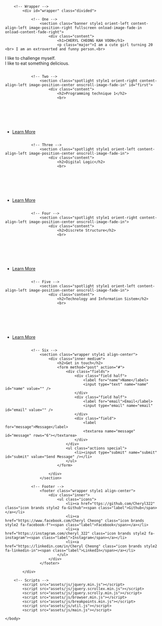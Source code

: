 <!DOCTYPE HTML>
<!--
	Story by HTML5 UP
	html5up.net | @ajlkn
	Free for personal and commercial use under the CCA 3.0 license (html5up.net/license)
-->
<html>
	<head>
		<title>Portfolio</title>
		<meta charset="utf-8" />
		<meta name="viewport" content="width=device-width, initial-scale=1, user-scalable=no" />
		<link rel="stylesheet" href="assets/css/main.css" />
		<noscript><link rel="stylesheet" href="assets/css/noscript.css" /></noscript>
	</head>
	<body class="is-preload">

		<!-- Wrapper -->
			<div id="wrapper" class="divided">

				<!-- One -->
					<section class="banner style1 orient-left content-align-left image-position-right fullscreen onload-image-fade-in onload-content-fade-right">
						<div class="content">
							<h1>CHERYL CHEONG KAH VOON</h1>
							<p class="major">​I am a cute girl turning 20  <br> I am an ​extroverted and funny person.<br> 
I like to challenge myself. <br>
I like to eat something delicious.<br></p>
						</div>
						<div class="image">
							<img src="photo_2024-01-13_23-07-14.jpg" alt="" />
						</div>
					</section>

				<!-- Two -->
					<section class="spotlight style1 orient-right content-align-left image-position-center onscroll-image-fade-in" id="first">
						<div class="content">
							<h2>Programming technique 1</h2>
							<br>
<br>
 <br>
  <br>
   <br>
							<ul class="actions stacked">
								<li><a href="https://github.com/Cheryl322/SECPH-Y1S1/tree/main/Programming%20technique%201" class="button">Learn More</a></li>
							</ul>
						</div>
						<div class="image">
							<img src="Screenshot 2024-01-05 191600.jpg" alt="" />
						</div>
					</section>

				<!-- Three -->
					<section class="spotlight style1 orient-left content-align-left image-position-center onscroll-image-fade-in">
						<div class="content">
							<h2>Digital Logic</h2>
							<br>
<br>
 <br>
  <br>
   <br>
							<ul class="actions stacked">
								<li><a href="https://github.com/Cheryl322/SECPH-Y1S1/tree/main/Digital%20logic" class="button">Learn More</a></li>
							</ul>
						</div>
						<div class="image">
							<img src="Screenshot 2024-01-05 191801.jpg" alt="" />
						</div>
					</section>

				<!-- Four -->
					<section class="spotlight style1 orient-right content-align-left image-position-center onscroll-image-fade-in">
						<div class="content">
							<h2>Discrete Structure</h2>
							<br>
<br>
 <br>
  <br>
   <br>
							<ul class="actions stacked">
								<li><a href="https://github.com/Cheryl322/SECPH-Y1S1/tree/main/Discrete%20structure" class="button">Learn More</a></li>
							</ul>
						</div>
						<div class="image">
							<img src="Screenshot 2024-01-05 191858.jpg" alt="" />
						</div>
					</section>

				<!-- Five -->
					<section class="spotlight style1 orient-left content-align-left image-position-center onscroll-image-fade-in">
						<div class="content">
							<h2>Technology and Information Sistem</h2>
							<br>
<br>
 <br>
  <br>
   <br>
							<ul class="actions stacked">
								<li><a href="https://github.com/Cheryl322/SECPH-Y1S1/tree/main/TIS" class="button">Learn More</a></li>
							</ul>
						</div>
						<div class="image">
							<img src="Screenshot 2024-01-05 191933.jpg" alt="" />
						</div>
					</section>

				<!-- Six -->
					<section class="wrapper style1 align-center">
						<div class="inner medium">
							<h2>Get in touch</h2>
							<form method="post" action="#">
								<div class="fields">
									<div class="field half">
										<label for="name">Name</label>
										<input type="text" name="name" id="name" value="" />
									</div>
									<div class="field half">
										<label for="email">Email</label>
										<input type="email" name="email" id="email" value="" />
									</div>
									<div class="field">
										<label for="message">Message</label>
										<textarea name="message" id="message" rows="6"></textarea>
									</div>
								</div>
								<ul class="actions special">
									<li><input type="submit" name="submit" id="submit" value="Send Message" /></li>
								</ul>
							</form>

						</div>
					</section>

				<!-- Footer -->
					<footer class="wrapper style1 align-center">
						<div class="inner">
							<ul class="icons">
								<li><a href="ttps://github.com/Cheryl322" class="icon brands style2 fa-Github"><span class="label">Github</span></a></li>
								<li><a href="https://www.facebook.com/Cheryl Cheong" class="icon brands style2 fa-facebook-f"><span class="label">Facebook</span></a></li>
								<li><a href="https://instagram.com/cheryl_322" class="icon brands style2 fa-instagram"><span class="label">Instagram</span></a></li>
								<li><a href="https://linkedin.com/in/Cheryl Cheong" class="icon brands style2 fa-linkedin-in"><span class="label">LinkedIn</span></a></li>
							</ul>
						</div>
					</footer>

			</div>

		<!-- Scripts -->
			<script src="assets/js/jquery.min.js"></script>
			<script src="assets/js/jquery.scrollex.min.js"></script>
			<script src="assets/js/jquery.scrolly.min.js"></script>
			<script src="assets/js/browser.min.js"></script>
			<script src="assets/js/breakpoints.min.js"></script>
			<script src="assets/js/util.js"></script>
			<script src="assets/js/main.js"></script>

	</body>
</html>
